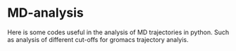 # MD-analysis
Here is some codes useful in the analysis of MD trajectories in python.
Such as analysis of different cut-offs for gromacs trajectory analyis.
